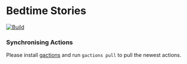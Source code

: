 # Bedtime Stories

[![Build](https://github.com/kayitt/bedtime-stories/actions/workflows/main.yml/badge.svg)](https://github.com/jaggernod/bedtime-stories/actions/workflows/main.yml)

### Synchronising Actions

Please install [gactions](https://github.com/actions-on-google/gactions) and run `gactions pull` to pull the newest actions.
